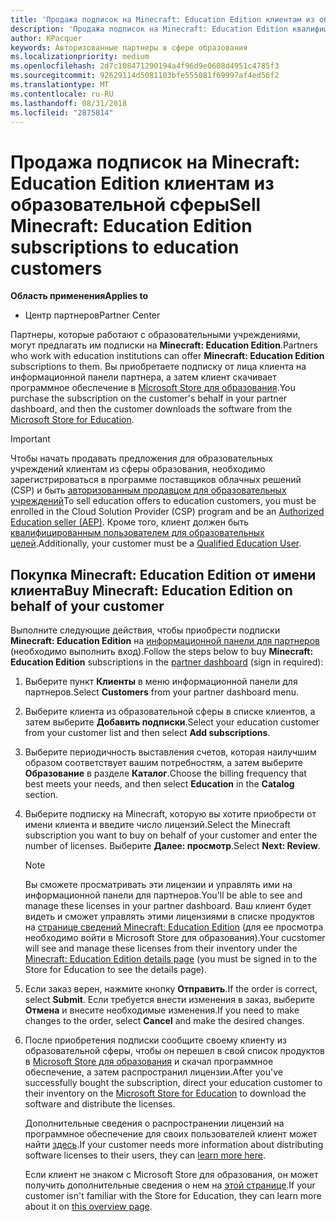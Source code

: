 ```yaml
---
title: 'Продажа подписок на Minecraft: Education Edition клиентам из образовательной сферы'
description: 'Продажа подписок на Minecraft: Education Edition квалифицированным клиентам из образовательной сферы.'
author: KPacquer
keywords: Авторизованные партнеры в сфере образования
ms.localizationpriority: medium
ms.openlocfilehash: 2d7c108471290194a4f96d9e0608d4951c4785f3
ms.sourcegitcommit: 92629114d5081103bfe555081f69997af4ed56f2
ms.translationtype: MT
ms.contentlocale: ru-RU
ms.lasthandoff: 08/31/2018
ms.locfileid: "2875814"
---
```

# <a name="sell-minecraft-education-edition-subscriptions-to-education-customers"></a><span data-ttu-id="5ec19-104">Продажа подписок на Minecraft: Education Edition клиентам из образовательной сферы</span><span class="sxs-lookup"><span data-stu-id="5ec19-104">Sell Minecraft: Education Edition subscriptions to education customers</span></span>

**<span data-ttu-id="5ec19-105">Область применения</span><span class="sxs-lookup"><span data-stu-id="5ec19-105">Applies to</span></span>**

-  <span data-ttu-id="5ec19-106">Центр партнеров</span><span class="sxs-lookup"><span data-stu-id="5ec19-106">Partner Center</span></span>

<span data-ttu-id="5ec19-107">Партнеры, которые работают с образовательными учреждениями, могут предлагать им подписки на **Minecraft: Education Edition**.</span><span class="sxs-lookup"><span data-stu-id="5ec19-107">Partners who work with education institutions can offer **Minecraft: Education Edition** subscriptions to them.</span></span> <span data-ttu-id="5ec19-108">Вы приобретаете подписку от лица клиента на информационной панели партнера, а затем клиент скачивает программное обеспечение в [Microsoft Store для образования](https://educationstore.microsoft.com).</span><span class="sxs-lookup"><span data-stu-id="5ec19-108">You purchase the subscription on the customer's behalf in your partner dashboard, and then the customer downloads the software from the [Microsoft Store for Education](https://educationstore.microsoft.com).</span></span> 

>[!IMPORTANT]
><span data-ttu-id="5ec19-109">Чтобы начать продавать предложения для образовательных учреждений клиентам из сферы образования, необходимо зарегистрироваться в программе поставщиков облачных решений (CSP) и быть [авторизованным продавцом для образовательных учреждений](https://www.mepn.com)</span><span class="sxs-lookup"><span data-stu-id="5ec19-109">To sell education offers to education customers, you must be enrolled in the Cloud Solution Provider (CSP) program and be an [Authorized Education seller (AEP)](https://www.mepn.com).</span></span> <span data-ttu-id="5ec19-110">Кроме того, клиент должен быть [квалифицированным пользователем для образовательных целей](http://www.microsoftvolumelicensing.com/DocumentSearch.aspx?Mode=3&DocumentTypeId=7).</span><span class="sxs-lookup"><span data-stu-id="5ec19-110">Additionally, your customer must be a [Qualified Education User](http://www.microsoftvolumelicensing.com/DocumentSearch.aspx?Mode=3&DocumentTypeId=7).</span></span>  

 
## <a name="buy-minecraft-education-edition-on-behalf-of-your-customer"></a><span data-ttu-id="5ec19-111">Покупка **Minecraft: Education Edition** от имени клиента</span><span class="sxs-lookup"><span data-stu-id="5ec19-111">Buy **Minecraft: Education Edition** on behalf of your customer</span></span>

<span data-ttu-id="5ec19-112">Выполните следующие действия, чтобы приобрести подписки **Minecraft: Education Edition** на [информационной панели для партнеров](https://partnercenter.microsoft.com/pcv/dashboard/overview
) (необходимо выполнить вход).</span><span class="sxs-lookup"><span data-stu-id="5ec19-112">Follow the steps below to buy **Minecraft: Education Edition** subscriptions in the [partner dashboard](https://partnercenter.microsoft.com/pcv/dashboard/overview
) (sign in required):</span></span>

  1.  <span data-ttu-id="5ec19-113">Выберите пункт **Клиенты** в меню информационной панели для партнеров.</span><span class="sxs-lookup"><span data-stu-id="5ec19-113">Select **Customers** from your partner dashboard menu.</span></span>
  
  2.  <span data-ttu-id="5ec19-114">Выберите клиента из образовательной сферы в списке клиентов, а затем выберите **Добавить подписки**.</span><span class="sxs-lookup"><span data-stu-id="5ec19-114">Select your education customer from your customer list and then select **Add subscriptions**.</span></span>
  
  3.  <span data-ttu-id="5ec19-115">Выберите периодичность выставления счетов, которая наилучшим образом соответствует вашим потребностям, а затем выберите **Образование** в разделе **Каталог**.</span><span class="sxs-lookup"><span data-stu-id="5ec19-115">Choose the billing frequency that best meets your needs, and then select **Education** in the **Catalog** section.</span></span>

  4.  <span data-ttu-id="5ec19-116">Выберите подписку на Minecraft, которую вы хотите приобрести от имени клиента и введите число лицензий.</span><span class="sxs-lookup"><span data-stu-id="5ec19-116">Select the Minecraft subscription you want to buy on behalf of your customer and enter the number of licenses.</span></span> <span data-ttu-id="5ec19-117">Выберите **Далее: просмотр**.</span><span class="sxs-lookup"><span data-stu-id="5ec19-117">Select **Next: Review**.</span></span>

      >[!NOTE]
      ><span data-ttu-id="5ec19-118">Вы сможете просматривать эти лицензии и управлять ими на информационной панели для партнеров.</span><span class="sxs-lookup"><span data-stu-id="5ec19-118">You'll be able to see and manage these licenses in your partner dashboard.</span></span> <span data-ttu-id="5ec19-119">Ваш клиент будет видеть и сможет управлять этими лицензиями в списке продуктов на [странице сведений Minecraft: Education Edition](https://educationstore.microsoft.com/en-us/store/details/minecraft-education-edition/9nblggh4r2r6) (для ее просмотра необходимо войти в Microsoft Store для образования).</span><span class="sxs-lookup"><span data-stu-id="5ec19-119">Your cucstomer will see and manage these licenses from their inventory under the [Minecraft: Education Edition details page](https://educationstore.microsoft.com/en-us/store/details/minecraft-education-edition/9nblggh4r2r6) (you must be signed in to the Store for Education to see the details page).</span></span> 

  5.  <span data-ttu-id="5ec19-120">Если заказ верен, нажмите кнопку **Отправить**.</span><span class="sxs-lookup"><span data-stu-id="5ec19-120">If the order is correct, select **Submit**.</span></span> <span data-ttu-id="5ec19-121">Если требуется внести изменения в заказ, выберите **Отмена** и внесите необходимые изменения.</span><span class="sxs-lookup"><span data-stu-id="5ec19-121">If you need to make changes to the order, select **Cancel** and make the desired changes.</span></span>   

  6.  <span data-ttu-id="5ec19-122">После приобретения подписки сообщите своему клиенту из образовательной сферы, чтобы он перешел в свой список продуктов в [Microsoft Store для образования](https://educationstore.microsoft.com) и скачал программное обеспечение, а затем распространил лицензии.</span><span class="sxs-lookup"><span data-stu-id="5ec19-122">After you've successfully bought the subscription, direct your education customer to their inventory on the [Microsoft Store for Education](https://educationstore.microsoft.com) to download the software and distribute the licenses.</span></span>

      <span data-ttu-id="5ec19-123">Дополнительные сведения о распространении лицензий на программное обеспечение для своих пользователей клиент может найти [здесь](https://docs.microsoft.com/education/windows/school-get-minecraft#distribute-minecraft).</span><span class="sxs-lookup"><span data-stu-id="5ec19-123">If your customer needs more information about distributing software licenses to their users, they can [learn more here](https://docs.microsoft.com/education/windows/school-get-minecraft#distribute-minecraft).</span></span>  
  
      <span data-ttu-id="5ec19-124">Если клиент не знаком с Microsoft Store для образования, он может получить дополнительные сведения о нем на [этой странице](https://docs.microsoft.com/microsoft-store/windows-store-for-business-overview).</span><span class="sxs-lookup"><span data-stu-id="5ec19-124">If your customer isn't familiar with the Store for Education, they can learn more about it on [this overview page](https://docs.microsoft.com/microsoft-store/windows-store-for-business-overview).</span></span>  

      


